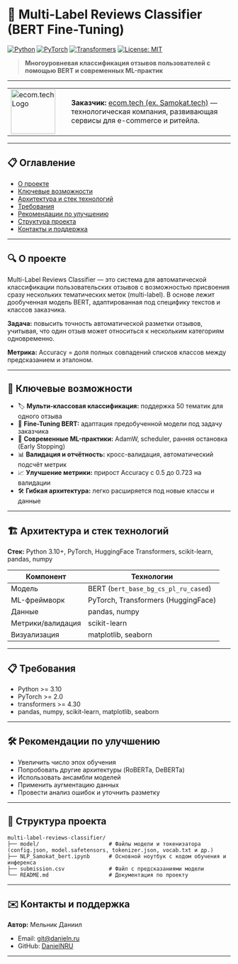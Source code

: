 # 🤖 Multi-Label Reviews Classifier (BERT Fine-Tuning)

[![Python](https://img.shields.io/badge/python-3.10-blue)](https://www.python.org/) [![PyTorch](https://img.shields.io/badge/pytorch-2.0+-red)](https://pytorch.org/) [![Transformers](https://img.shields.io/badge/transformers-4.30+-yellow)](https://huggingface.co/docs/transformers/index) [![License: MIT](https://img.shields.io/badge/license-MIT-green)](LICENSE)

> **Многоуровневая классификация отзывов пользователей с помощью BERT и современных ML-практик**

---

<table>
<tr>
<td width="120"><img src="https://habrastorage.org/getpro/moikrug/uploads/company/100/007/329/0/logo/big_77df337bb1f61c4628e55b540ac327ab.png" width="100" alt="ecom.tech Logo"></td>
<td>
<b>Заказчик:</b> <a href="https://samokat.tech/">ecom.tech (ex. Samokat.tech)</a> — технологическая компания, развивающая сервисы для e-commerce и ритейла.
</td>
</tr>
</table>

---

## 📋 Оглавление

* [О проекте](#-о-проекте)
* [Ключевые возможности](#-ключевые-возможности)
* [Архитектура и стек технологий](#-архитектура-и-стек-технологий)
* [Требования](#-требования)
* [Рекомендации по улучшению](#-рекомендации-по-улучшению)
* [Структура проекта](#-структура-проекта)
* [Контакты и поддержка](#-контакты-и-поддержка)

---

## 🔍 О проекте

Multi-Label Reviews Classifier — это система для автоматической классификации пользовательских отзывов с возможностью присвоения сразу нескольких тематических меток (multi-label). В основе лежит дообученная модель BERT, адаптированная под специфику текстов и классов заказчика.

**Задача:** повысить точность автоматической разметки отзывов, учитывая, что один отзыв может относиться к нескольким категориям одновременно.

**Метрика:** Accuracy = доля полных совпадений списков классов между предсказанием и эталоном.

---

## 🚀 Ключевые возможности

* 🏷️ **Мульти-классовая классификация:** поддержка 50 тематик для одного отзыва
* 🤖 **Fine-Tuning BERT:** адаптация предобученной модели под задачу заказчика
* 🧮 **Современные ML-практики:** AdamW, scheduler, ранняя остановка (Early Stopping)
* 📊 **Валидация и отчётность:** кросс-валидация, автоматический подсчёт метрик
* 📈 **Улучшение метрики:** прирост Accuracy с 0.5 до 0.723 на валидации
* 🛠️ **Гибкая архитектура:** легко расширяется под новые классы и данные

---

## 🏗 Архитектура и стек технологий

**Стек:** Python 3.10+, PyTorch, HuggingFace Transformers, scikit-learn, pandas, numpy

| Компонент         | Технологии                                  |
| ----------------- | ------------------------------------------- |
| Модель            | BERT (`bert_base_bg_cs_pl_ru_cased`)        |
| ML-фреймворк      | PyTorch, Transformers (HuggingFace)         |
| Данные            | pandas, numpy                               |
| Метрики/валидация | scikit-learn                                |
| Визуализация      | matplotlib, seaborn                         |

---

## 📋 Требования

* Python >= 3.10
* PyTorch >= 2.0
* transformers >= 4.30
* pandas, numpy, scikit-learn, matplotlib, seaborn

---

## 🛠 Рекомендации по улучшению

- Увеличить число эпох обучения
- Попробовать другие архитектуры (RoBERTa, DeBERTa)
- Использовать ансамбли моделей
- Применить аугментацию данных
- Провести анализ ошибок и уточнить разметку

---

## 📁 Структура проекта

```
multi-label-reviews-classifier/
├── model/                      # Файлы модели и токенизатора (config.json, model.safetensors, tokenizer.json, vocab.txt и др.)
├── NLP_Samokat_bert.ipynb      # Основной ноутбук с кодом обучения и инференса
├── submission.csv              # Файл с предсказаниями модели
└── README.md                   # Документация по проекту
```

---

## ✉️ Контакты и поддержка

**Автор:** Мельник Даниил

* Email: [git@danieln.ru](mailto:git@danieln.ru)
* GitHub: [DanielNRU](https://github.com/DanielNRU)

--- 